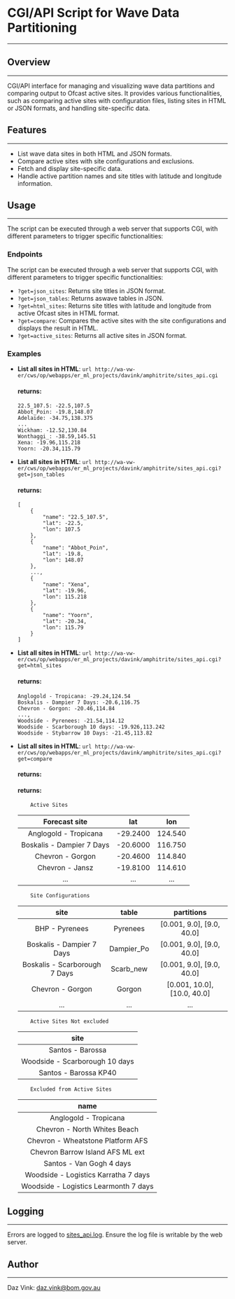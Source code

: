 # CGI/API Script for Wave Data Partitioning

---

## Overview

---

CGI/API interface for managing and visualizing wave data partitions and comparing output to Ofcast active sites. It provides various functionalities, such as comparing active sites with configuration files, listing sites in HTML or JSON formats, and handling site-specific data.

## Features

---

-   List wave data sites in both HTML and JSON formats.
-   Compare active sites with site configurations and exclusions.
-   Fetch and display site-specific data.
-   Handle active partition names and site titles with latitude and longitude information.

## Usage

---

The script can be executed through a web server that supports CGI, with different parameters to trigger specific functionalities:

### Endpoints

The script can be executed through a web server that supports CGI, with different parameters to trigger specific functionalities:

-   `?get=json_sites`: Returns site titles in JSON format.
-   `?get=json_tables`: Returns aswave tables in JSON.
-   `?get=html_sites`: Returns site titles with latitude and longitude from active Ofcast sites in HTML format.
-   `?get=compare`: Compares the active sites with the site configurations and displays the result in HTML.
-   `?get=active_sites`: Returns all active sites in JSON format.

### Examples

-   **List all sites in HTML**:
    `url http://wa-vw-er/cws/op/webapps/er_ml_projects/davink/amphitrite/sites_api.cgi`

    #### returns:

    ```
    22.5_107.5: -22.5,107.5
    Abbot_Poin: -19.8,148.07
    Adelaide: -34.75,138.375
    ...
    Wickham: -12.52,130.84
    Wonthaggi_: -38.59,145.51
    Xena: -19.96,115.218
    Yoorn: -20.34,115.79
    ```

-   **List all sites in HTML**:
    `url http://wa-vw-er/cws/op/webapps/er_ml_projects/davink/amphitrite/sites_api.cgi?get=json_tables`

    #### returns:

    ```
    [
        {
            "name": "22.5_107.5",
            "lat": -22.5,
            "lon": 107.5
        },
        {
            "name": "Abbot_Poin",
            "lat": -19.8,
            "lon": 148.07
        },
        ...,
        {
            "name": "Xena",
            "lat": -19.96,
            "lon": 115.218
        },
        {
            "name": "Yoorn",
            "lat": -20.34,
            "lon": 115.79
        }
    ]

    ```

-   **List all sites in HTML**:
    `url http://wa-vw-er/cws/op/webapps/er_ml_projects/davink/amphitrite/sites_api.cgi?get=html_sites`

    #### returns:

    ```
    Anglogold - Tropicana: -29.24,124.54
    Boskalis - Dampier 7 Days: -20.6,116.75
    Chevron - Gorgon: -20.46,114.84
    ...,
    Woodside - Pyrenees: -21.54,114.12
    Woodside - Scarborough 10 days: -19.926,113.242
    Woodside - Stybarrow 10 Days: -21.45,113.82
    ```

-   **List all sites in HTML**:
    `url http://wa-vw-er/cws/op/webapps/er_ml_projects/davink/amphitrite/sites_api.cgi?get=compare`

    #### returns:

    #### returns:

            Active Sites

    |       Forecast site       |   lat    |   lon   |
    | :-----------------------: | :------: | :-----: |
    |   Anglogold - Tropicana   | -29.2400 | 124.540 |
    | Boskalis - Dampier 7 Days | -20.6000 | 116.750 |
    |     Chevron - Gorgon      | -20.4600 | 114.840 |
    |      Chevron - Jansz      | -19.8100 | 114.610 |
    |            ...            |   ...    |   ...   |

            Site Configurations

    |             site              |   table    |         partitions          |
    | :---------------------------: | :--------: | :-------------------------: |
    |        BHP - Pyrenees         |  Pyrenees  |  [0.001, 9.0], [9.0, 40.0]  |
    |   Boskalis - Dampier 7 Days   | Dampier_Po |  [0.001, 9.0], [9.0, 40.0]  |
    | Boskalis - Scarborough 7 Days | Scarb_new  |  [0.001, 9.0], [9.0, 40.0]  |
    |       Chevron - Gorgon        |   Gorgon   | [0.001, 10.0], [10.0, 40.0] |
    |              ...              |    ...     |             ...             |

            Active Sites Not excluded

    |              site              |
    | :----------------------------: |
    |        Santos - Barossa        |
    | Woodside - Scarborough 10 days |
    |     Santos - Barossa KP40      |

            Excluded from Active Sites

    |                 name                  |
    | :-----------------------------------: |
    |         Anglogold - Tropicana         |
    |     Chevron - North Whites Beach      |
    |   Chevron - Wheatstone Platform AFS   |
    |   Chevron Barrow Island AFS ML ext    |
    |       Santos - Van Gogh 4 days        |
    | Woodside - Logistics Karratha 7 days  |
    | Woodside - Logistics Learmonth 7 days |

## Logging

---

Errors are logged to <a href="http://wa-vw-er/webapps/er_ml_projects/davink/amphitrite/sites_api.log" target="_blank">sites_api.log</a>. Ensure the log file is writable by the web server.

## Author

---

Daz Vink: <daz.vink@bom.gov.au>
